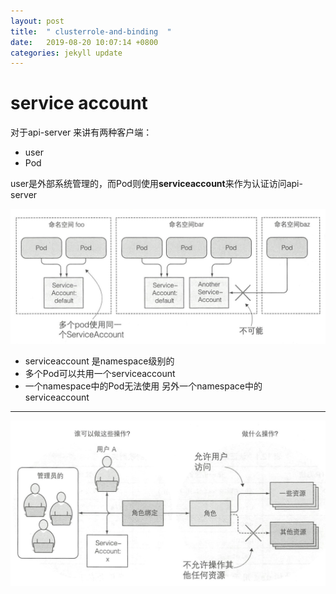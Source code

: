 ```yaml
---
layout: post
title:  " clusterrole-and-binding  "
date:   2019-08-20 10:07:14 +0800
categories: jekyll update
---
```

# service account

对于api-server 来讲有两种客户端：
- user
- Pod

user是外部系统管理的，而Pod则使用**serviceaccount**来作为认证访问api-server   



![serviceaccount-01.png](https://raw.githubusercontent.com/latermonk/latermonk.github.io/master/_posts/_images/serviceaccount-01.png)

- serviceaccount 是namespace级别的
- 多个Pod可以共用一个serviceaccount
- 一个namespace中的Pod无法使用 另外一个namespace中的serviceaccount

 





---------------
![rolebing00.png](https://raw.githubusercontent.com/latermonk/latermonk.github.io/master/_posts/_images/rolebing00.png)

